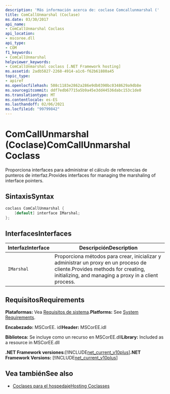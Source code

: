 ```yaml
---
description: 'Más información acerca de: coclase Comcallunmarshal ('
title: ComCallUnmarshal (Coclase)
ms.date: 03/30/2017
api_name:
- ComCallUnmarshal Coclass
api_location:
- mscoree.dll
api_type:
- COM
f1_keywords:
- ComCallUnmarshal
helpviewer_keywords:
- ComCallUnmarshal coclass [.NET Framework hosting]
ms.assetid: 2adb5827-2268-4914-a1c6-f62b61880a45
topic_type:
- apiref
ms.openlocfilehash: 508c1183e2862a286e9db0390bc0348629a9db8e
ms.sourcegitcommit: ddf7edb67715a5b9a45e3dd44536dabc153c1de0
ms.translationtype: MT
ms.contentlocale: es-ES
ms.lasthandoff: 02/06/2021
ms.locfileid: "99799842"
---
```

# <a name="comcallunmarshal-coclass"></a><span data-ttu-id="a8064-103">ComCallUnmarshal (Coclase)</span><span class="sxs-lookup"><span data-stu-id="a8064-103">ComCallUnmarshal Coclass</span></span>

<span data-ttu-id="a8064-104">Proporciona interfaces para administrar el cálculo de referencias de punteros de interfaz.</span><span class="sxs-lookup"><span data-stu-id="a8064-104">Provides interfaces for managing the marshaling of interface pointers.</span></span>  
  
## <a name="syntax"></a><span data-ttu-id="a8064-105">Sintaxis</span><span class="sxs-lookup"><span data-stu-id="a8064-105">Syntax</span></span>  
  
```cpp  
coclass ComCallUnmarshal {  
    [default] interface IMarshal;  
};  
```  
  
## <a name="interfaces"></a><span data-ttu-id="a8064-106">Interfaces</span><span class="sxs-lookup"><span data-stu-id="a8064-106">Interfaces</span></span>  
  
|<span data-ttu-id="a8064-107">Interfaz</span><span class="sxs-lookup"><span data-stu-id="a8064-107">Interface</span></span>|<span data-ttu-id="a8064-108">Descripción</span><span class="sxs-lookup"><span data-stu-id="a8064-108">Description</span></span>|  
|---------------|-----------------|  
|`IMarshal`|<span data-ttu-id="a8064-109">Proporciona métodos para crear, inicializar y administrar un proxy en un proceso de cliente.</span><span class="sxs-lookup"><span data-stu-id="a8064-109">Provides methods for creating, initializing, and managing a proxy in a client process.</span></span>|  
  
## <a name="requirements"></a><span data-ttu-id="a8064-110">Requisitos</span><span class="sxs-lookup"><span data-stu-id="a8064-110">Requirements</span></span>  

 <span data-ttu-id="a8064-111">**Plataformas:** Vea [Requisitos de sistema](../../get-started/system-requirements.md).</span><span class="sxs-lookup"><span data-stu-id="a8064-111">**Platforms:** See [System Requirements](../../get-started/system-requirements.md).</span></span>  
  
 <span data-ttu-id="a8064-112">**Encabezado:** MSCorEE. idl</span><span class="sxs-lookup"><span data-stu-id="a8064-112">**Header:** MSCorEE.idl</span></span>  
  
 <span data-ttu-id="a8064-113">**Biblioteca:** Se incluye como un recurso en MSCorEE.dll</span><span class="sxs-lookup"><span data-stu-id="a8064-113">**Library:** Included as a resource in MSCorEE.dll</span></span>  
  
 <span data-ttu-id="a8064-114">**.NET Framework versiones:**[!INCLUDE[net_current_v10plus](../../../../includes/net-current-v10plus-md.md)]</span><span class="sxs-lookup"><span data-stu-id="a8064-114">**.NET Framework Versions:** [!INCLUDE[net_current_v10plus](../../../../includes/net-current-v10plus-md.md)]</span></span>  
  
## <a name="see-also"></a><span data-ttu-id="a8064-115">Vea también</span><span class="sxs-lookup"><span data-stu-id="a8064-115">See also</span></span>

- [<span data-ttu-id="a8064-116">Coclases para el hospedaje</span><span class="sxs-lookup"><span data-stu-id="a8064-116">Hosting Coclasses</span></span>](hosting-coclasses.md)
